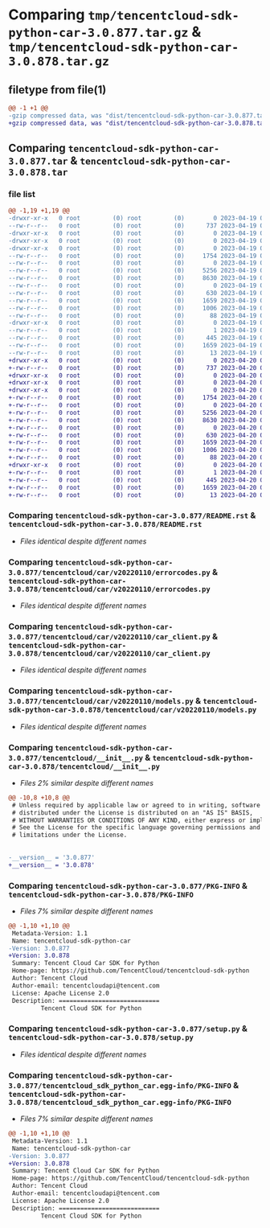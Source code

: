 # Comparing `tmp/tencentcloud-sdk-python-car-3.0.877.tar.gz` & `tmp/tencentcloud-sdk-python-car-3.0.878.tar.gz`

## filetype from file(1)

```diff
@@ -1 +1 @@
-gzip compressed data, was "dist/tencentcloud-sdk-python-car-3.0.877.tar", last modified: Wed Apr 19 09:07:34 2023, max compression
+gzip compressed data, was "dist/tencentcloud-sdk-python-car-3.0.878.tar", last modified: Thu Apr 20 00:21:39 2023, max compression
```

## Comparing `tencentcloud-sdk-python-car-3.0.877.tar` & `tencentcloud-sdk-python-car-3.0.878.tar`

### file list

```diff
@@ -1,19 +1,19 @@
-drwxr-xr-x   0 root         (0) root         (0)        0 2023-04-19 09:07:34.000000 tencentcloud-sdk-python-car-3.0.877/
--rw-r--r--   0 root         (0) root         (0)      737 2023-04-19 09:07:34.000000 tencentcloud-sdk-python-car-3.0.877/README.rst
-drwxr-xr-x   0 root         (0) root         (0)        0 2023-04-19 09:07:34.000000 tencentcloud-sdk-python-car-3.0.877/tencentcloud/
-drwxr-xr-x   0 root         (0) root         (0)        0 2023-04-19 09:07:34.000000 tencentcloud-sdk-python-car-3.0.877/tencentcloud/car/
-drwxr-xr-x   0 root         (0) root         (0)        0 2023-04-19 09:07:34.000000 tencentcloud-sdk-python-car-3.0.877/tencentcloud/car/v20220110/
--rw-r--r--   0 root         (0) root         (0)     1754 2023-04-19 09:07:34.000000 tencentcloud-sdk-python-car-3.0.877/tencentcloud/car/v20220110/errorcodes.py
--rw-r--r--   0 root         (0) root         (0)        0 2023-04-19 09:07:34.000000 tencentcloud-sdk-python-car-3.0.877/tencentcloud/car/v20220110/__init__.py
--rw-r--r--   0 root         (0) root         (0)     5256 2023-04-19 09:07:34.000000 tencentcloud-sdk-python-car-3.0.877/tencentcloud/car/v20220110/car_client.py
--rw-r--r--   0 root         (0) root         (0)     8630 2023-04-19 09:07:34.000000 tencentcloud-sdk-python-car-3.0.877/tencentcloud/car/v20220110/models.py
--rw-r--r--   0 root         (0) root         (0)        0 2023-04-19 09:07:34.000000 tencentcloud-sdk-python-car-3.0.877/tencentcloud/car/__init__.py
--rw-r--r--   0 root         (0) root         (0)      630 2023-04-19 09:07:34.000000 tencentcloud-sdk-python-car-3.0.877/tencentcloud/__init__.py
--rw-r--r--   0 root         (0) root         (0)     1659 2023-04-19 09:07:34.000000 tencentcloud-sdk-python-car-3.0.877/PKG-INFO
--rw-r--r--   0 root         (0) root         (0)     1006 2023-04-19 09:07:34.000000 tencentcloud-sdk-python-car-3.0.877/setup.py
--rw-r--r--   0 root         (0) root         (0)       88 2023-04-19 09:07:34.000000 tencentcloud-sdk-python-car-3.0.877/setup.cfg
-drwxr-xr-x   0 root         (0) root         (0)        0 2023-04-19 09:07:34.000000 tencentcloud-sdk-python-car-3.0.877/tencentcloud_sdk_python_car.egg-info/
--rw-r--r--   0 root         (0) root         (0)        1 2023-04-19 09:07:34.000000 tencentcloud-sdk-python-car-3.0.877/tencentcloud_sdk_python_car.egg-info/dependency_links.txt
--rw-r--r--   0 root         (0) root         (0)      445 2023-04-19 09:07:34.000000 tencentcloud-sdk-python-car-3.0.877/tencentcloud_sdk_python_car.egg-info/SOURCES.txt
--rw-r--r--   0 root         (0) root         (0)     1659 2023-04-19 09:07:34.000000 tencentcloud-sdk-python-car-3.0.877/tencentcloud_sdk_python_car.egg-info/PKG-INFO
--rw-r--r--   0 root         (0) root         (0)       13 2023-04-19 09:07:34.000000 tencentcloud-sdk-python-car-3.0.877/tencentcloud_sdk_python_car.egg-info/top_level.txt
+drwxr-xr-x   0 root         (0) root         (0)        0 2023-04-20 00:21:39.000000 tencentcloud-sdk-python-car-3.0.878/
+-rw-r--r--   0 root         (0) root         (0)      737 2023-04-20 00:21:39.000000 tencentcloud-sdk-python-car-3.0.878/README.rst
+drwxr-xr-x   0 root         (0) root         (0)        0 2023-04-20 00:21:39.000000 tencentcloud-sdk-python-car-3.0.878/tencentcloud/
+drwxr-xr-x   0 root         (0) root         (0)        0 2023-04-20 00:21:39.000000 tencentcloud-sdk-python-car-3.0.878/tencentcloud/car/
+drwxr-xr-x   0 root         (0) root         (0)        0 2023-04-20 00:21:39.000000 tencentcloud-sdk-python-car-3.0.878/tencentcloud/car/v20220110/
+-rw-r--r--   0 root         (0) root         (0)     1754 2023-04-20 00:21:39.000000 tencentcloud-sdk-python-car-3.0.878/tencentcloud/car/v20220110/errorcodes.py
+-rw-r--r--   0 root         (0) root         (0)        0 2023-04-20 00:21:39.000000 tencentcloud-sdk-python-car-3.0.878/tencentcloud/car/v20220110/__init__.py
+-rw-r--r--   0 root         (0) root         (0)     5256 2023-04-20 00:21:39.000000 tencentcloud-sdk-python-car-3.0.878/tencentcloud/car/v20220110/car_client.py
+-rw-r--r--   0 root         (0) root         (0)     8630 2023-04-20 00:21:39.000000 tencentcloud-sdk-python-car-3.0.878/tencentcloud/car/v20220110/models.py
+-rw-r--r--   0 root         (0) root         (0)        0 2023-04-20 00:21:39.000000 tencentcloud-sdk-python-car-3.0.878/tencentcloud/car/__init__.py
+-rw-r--r--   0 root         (0) root         (0)      630 2023-04-20 00:21:39.000000 tencentcloud-sdk-python-car-3.0.878/tencentcloud/__init__.py
+-rw-r--r--   0 root         (0) root         (0)     1659 2023-04-20 00:21:39.000000 tencentcloud-sdk-python-car-3.0.878/PKG-INFO
+-rw-r--r--   0 root         (0) root         (0)     1006 2023-04-20 00:21:39.000000 tencentcloud-sdk-python-car-3.0.878/setup.py
+-rw-r--r--   0 root         (0) root         (0)       88 2023-04-20 00:21:39.000000 tencentcloud-sdk-python-car-3.0.878/setup.cfg
+drwxr-xr-x   0 root         (0) root         (0)        0 2023-04-20 00:21:39.000000 tencentcloud-sdk-python-car-3.0.878/tencentcloud_sdk_python_car.egg-info/
+-rw-r--r--   0 root         (0) root         (0)        1 2023-04-20 00:21:39.000000 tencentcloud-sdk-python-car-3.0.878/tencentcloud_sdk_python_car.egg-info/dependency_links.txt
+-rw-r--r--   0 root         (0) root         (0)      445 2023-04-20 00:21:39.000000 tencentcloud-sdk-python-car-3.0.878/tencentcloud_sdk_python_car.egg-info/SOURCES.txt
+-rw-r--r--   0 root         (0) root         (0)     1659 2023-04-20 00:21:39.000000 tencentcloud-sdk-python-car-3.0.878/tencentcloud_sdk_python_car.egg-info/PKG-INFO
+-rw-r--r--   0 root         (0) root         (0)       13 2023-04-20 00:21:39.000000 tencentcloud-sdk-python-car-3.0.878/tencentcloud_sdk_python_car.egg-info/top_level.txt
```

### Comparing `tencentcloud-sdk-python-car-3.0.877/README.rst` & `tencentcloud-sdk-python-car-3.0.878/README.rst`

 * *Files identical despite different names*

### Comparing `tencentcloud-sdk-python-car-3.0.877/tencentcloud/car/v20220110/errorcodes.py` & `tencentcloud-sdk-python-car-3.0.878/tencentcloud/car/v20220110/errorcodes.py`

 * *Files identical despite different names*

### Comparing `tencentcloud-sdk-python-car-3.0.877/tencentcloud/car/v20220110/car_client.py` & `tencentcloud-sdk-python-car-3.0.878/tencentcloud/car/v20220110/car_client.py`

 * *Files identical despite different names*

### Comparing `tencentcloud-sdk-python-car-3.0.877/tencentcloud/car/v20220110/models.py` & `tencentcloud-sdk-python-car-3.0.878/tencentcloud/car/v20220110/models.py`

 * *Files identical despite different names*

### Comparing `tencentcloud-sdk-python-car-3.0.877/tencentcloud/__init__.py` & `tencentcloud-sdk-python-car-3.0.878/tencentcloud/__init__.py`

 * *Files 2% similar despite different names*

```diff
@@ -10,8 +10,8 @@
 # Unless required by applicable law or agreed to in writing, software
 # distributed under the License is distributed on an "AS IS" BASIS,
 # WITHOUT WARRANTIES OR CONDITIONS OF ANY KIND, either express or implied.
 # See the License for the specific language governing permissions and
 # limitations under the License.
 
 
-__version__ = '3.0.877'
+__version__ = '3.0.878'
```

### Comparing `tencentcloud-sdk-python-car-3.0.877/PKG-INFO` & `tencentcloud-sdk-python-car-3.0.878/PKG-INFO`

 * *Files 7% similar despite different names*

```diff
@@ -1,10 +1,10 @@
 Metadata-Version: 1.1
 Name: tencentcloud-sdk-python-car
-Version: 3.0.877
+Version: 3.0.878
 Summary: Tencent Cloud Car SDK for Python
 Home-page: https://github.com/TencentCloud/tencentcloud-sdk-python
 Author: Tencent Cloud
 Author-email: tencentcloudapi@tencent.com
 License: Apache License 2.0
 Description: ============================
         Tencent Cloud SDK for Python
```

### Comparing `tencentcloud-sdk-python-car-3.0.877/setup.py` & `tencentcloud-sdk-python-car-3.0.878/setup.py`

 * *Files identical despite different names*

### Comparing `tencentcloud-sdk-python-car-3.0.877/tencentcloud_sdk_python_car.egg-info/PKG-INFO` & `tencentcloud-sdk-python-car-3.0.878/tencentcloud_sdk_python_car.egg-info/PKG-INFO`

 * *Files 7% similar despite different names*

```diff
@@ -1,10 +1,10 @@
 Metadata-Version: 1.1
 Name: tencentcloud-sdk-python-car
-Version: 3.0.877
+Version: 3.0.878
 Summary: Tencent Cloud Car SDK for Python
 Home-page: https://github.com/TencentCloud/tencentcloud-sdk-python
 Author: Tencent Cloud
 Author-email: tencentcloudapi@tencent.com
 License: Apache License 2.0
 Description: ============================
         Tencent Cloud SDK for Python
```

